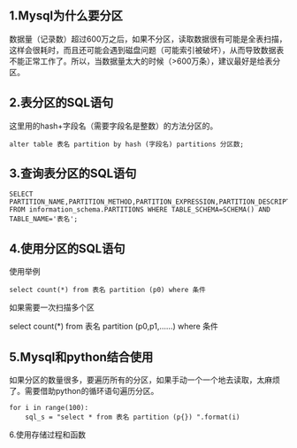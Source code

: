 ## 1.Mysql为什么要分区

数据量（记录数）超过600万之后，如果不分区，读取数据很有可能是全表扫描，这样会很耗时，而且还可能会遇到磁盘问题（可能索引被破坏），从而导致数据表不能正常工作了。所以，当数据量太大的时候（>600万条），建议最好是给表分区。

## 2.表分区的SQL语句

这里用的hash+字段名（需要字段名是整数）的方法分区的。

```
alter table 表名 partition by hash (字段名) partitions 分区数;
```



## 3.查询表分区的SQL语句

```
SELECT PARTITION_NAME,PARTITION_METHOD,PARTITION_EXPRESSION,PARTITION_DESCRIPTION,TABLE_ROWS,SUBPARTITION_NAME,SUBPARTITION_METHOD,SUBPARTITION_EXPRESSION
FROM information_schema.PARTITIONS WHERE TABLE_SCHEMA=SCHEMA() AND TABLE_NAME='表名';
```



## 4.使用分区的SQL语句

使用举例

```
select count(*) from 表名 partition (p0) where 条件
```

如果需要一次扫描多个区

select count(*) from 表名 partition (p0,p1,……) where 条件

## 5.Mysql和python结合使用

如果分区的数量很多，要遍历所有的分区，如果手动一个一个地去读取，太麻烦了。需要借助python的循环语句遍历分区。

```
for i in range(100):
    sql_s = "select * from 表名 partition (p{}) ".format(i)
```

6.使用存储过程和函数

